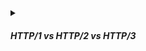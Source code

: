 <!-- https://brandfolder.com/workbench/extract-text-from-image -->
<!-- ![for root](/img/interviews/angular/http-versions.png) -->

<details>
<summary><h5>HTTP/1 vs HTTP/2 vs HTTP/3</h5></summary>

Imagine that you are ordering food from a restaurant. You can use different ways to communicate with the restaurant staff and get your food. These ways are like the different versions of HTTP.

- **HTTP/1**: This is like using a phone call to order your food. You ***can only talk to one person at a time***, and you have to wait for them to finish before you can talk to someone else. You also have to repeat your name and address every time you order something. This is slow and inefficient, especially if you want to order multiple items or change your order.
- **HTTP/2**: This is like using a chat app to order your food. You can ***talk to multiple people (multiple servers) at the same time*** (multiplexing), and you can send messages in any order without waiting for a reply. You also only have to give your name and address once, and they are compressed to save space. This is faster and more efficient, especially if you want to order multiple items or change your order.
- **HTTP/3**: This is ***like using a video call (i.e, QUIC (Quick UDP Internet Connections))*** to order your food. You can see and hear the people you are talking to, and they can ***see and hear you (i.e, provide a reliable and secure connection)***. You can also send messages and images in any order without waiting for a reply. You also only have to give your name and address once, and they are encrypted to protect your privacy. This is even faster and more efficient, especially if you want to see the menu or the status of your order.

![design-system](/img/interviews/design-system/http-versions.webp)

#### Here is a table that compares HTTP/1, HTTP/2, and HTTP/3:

| Feature | HTTP/1 | HTTP/2 | HTTP/3 |
|---------|--------|--------|--------|
| Format | Text-based | Binary | Binary |
| Connection | One request per connection | Multiple requests per connection | Multiple requests per connection |
| Multiplexing | No | Yes | Yes |
| Compression | No | Header compression with HPACK | Header compression with QPACK |
| Prioritization | No | Yes | Yes |
| Server push | No | Yes | Yes |
| Transport protocol | TCP | TCP | QUIC (UDP-based) |
| Encryption | Optional (HTTPS) | Optional (HTTPS) | Mandatory (HTTPS) |

Some explanations of the features are:

- Format: The format of the messages exchanged between the client and the server. Text-based means the messages are in plain text and human-readable. Binary means the messages are encoded in binary and more compact and efficient.
- Connection: The number of requests that can be sent over a single connection between the client and the server. One request per connection means each request needs a new connection, which adds overhead and latency. Multiple requests per connection means multiple requests can be sent over the same connection, which reduces overhead and latency.
- Multiplexing: The ability to send multiple requests and responses in parallel over a single connection, without blocking or waiting for each other. This improves the performance and utilization of the connection.
- Compression: The ability to reduce the size of the messages by removing redundant or unnecessary information. This reduces the bandwidth and improves the speed of the communication. Header compression refers to compressing only the headers of the messages, which contain metadata about the request and response.
- Prioritization: The ability to assign different levels of importance or urgency to different requests and responses, so that the most important ones are processed first. This improves the user experience and efficiency of the communication.
- Server push: The ability of the server to send additional resources to the client before they are requested, based on the client's initial request. This reduces the number of round trips and improves the performance of the communication.
- Transport protocol: The protocol used at the transport layer to send and receive data between the client and the server. TCP (Transmission Control Protocol) is a reliable and ordered protocol that ensures data integrity and delivery. UDP (User Datagram Protocol) is a fast and unordered protocol that does not guarantee data integrity or delivery. QUIC (Quick UDP Internet Connections) is a new protocol based on UDP that provides reliability, security, and multiplexing features for HTTP/3.
- Encryption: The ability to protect the data from eavesdropping, tampering, or modification by unauthorized parties. HTTPS (Hypertext Transfer Protocol Secure) is a secure version of HTTP that uses TLS (Transport Layer Security) or SSL (Secure Sockets Layer) to encrypt the data. HTTP/3 requires encryption by default, while HTTP/1 and HTTP/2 can use encryption optionally.

</details>
